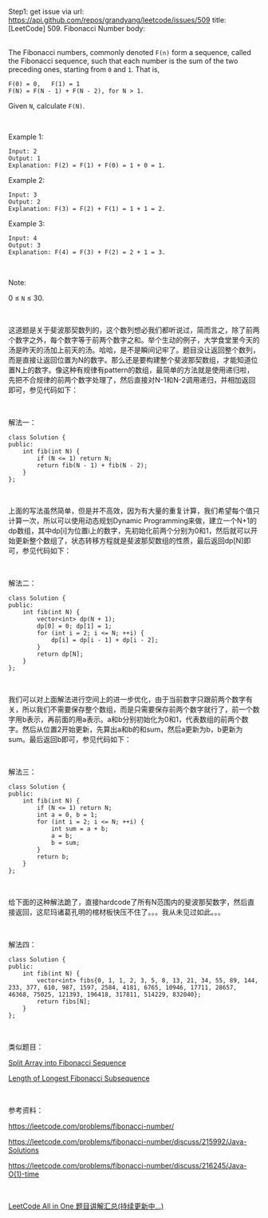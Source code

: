 Step1: get issue via url: https://api.github.com/repos/grandyang/leetcode/issues/509 
 title:[LeetCode] 509. Fibonacci Number 
 body:  
  

The Fibonacci numbers, commonly denoted `F(n)` form a sequence, called the Fibonacci sequence, such that each number is the sum of the two preceding ones, starting from `0` and `1`. That is,
    
    
    F(0) = 0,   F(1) = 1
    F(N) = F(N - 1) + F(N - 2), for N > 1.
    

Given `N`, calculate `F(N)`.

 

Example 1:
    
    
    Input: 2
    Output: 1
    Explanation: F(2) = F(1) + F(0) = 1 + 0 = 1.
    

Example 2:
    
    
    Input: 3
    Output: 2
    Explanation: F(3) = F(2) + F(1) = 1 + 1 = 2.
    

Example 3:
    
    
    Input: 4
    Output: 3
    Explanation: F(4) = F(3) + F(2) = 2 + 1 = 3.
    

 

Note:

0 ≤ `N` ≤ 30.

 

这道题是关于斐波那契数列的，这个数列想必我们都听说过，简而言之，除了前两个数字之外，每个数字等于前两个数字之和。举个生动的例子，大学食堂里今天的汤是昨天的汤加上前天的汤。哈哈，是不是瞬间记牢了。题目没让返回整个数列，而是直接让返回位置为N的数字。那么还是要构建整个斐波那契数组，才能知道位置N上的数字。像这种有规律有pattern的数组，最简单的方法就是使用递归啦，先把不合规律的前两个数字处理了，然后直接对N-1和N-2调用递归，并相加返回即可，参见代码如下：

 

解法一：
    
    
    class Solution {
    public:
        int fib(int N) {
            if (N <= 1) return N;
            return fib(N - 1) + fib(N - 2);
        }
    };

 

上面的写法虽然简单，但是并不高效，因为有大量的重复计算，我们希望每个值只计算一次，所以可以使用动态规划Dynamic Programming来做，建立一个N+1的dp数组，其中dp[i]为位置i上的数字，先初始化前两个分别为0和1，然后就可以开始更新整个数组了，状态转移方程就是斐波那契数组的性质，最后返回dp[N]即可，参见代码如下：

 

解法二：
    
    
    class Solution {
    public:
        int fib(int N) {
            vector<int> dp(N + 1);
            dp[0] = 0; dp[1] = 1;
            for (int i = 2; i <= N; ++i) {
                dp[i] = dp[i - 1] + dp[i - 2];
            }
            return dp[N];
        }
    };

 

我们可以对上面解法进行空间上的进一步优化，由于当前数字只跟前两个数字有关，所以我们不需要保存整个数组，而是只需要保存前两个数字就行了，前一个数字用b表示，再前面的用a表示。a和b分别初始化为0和1，代表数组的前两个数字。然后从位置2开始更新，先算出a和b的和sum，然后a更新为b，b更新为sum。最后返回b即可，参见代码如下：

 

解法三：
    
    
    class Solution {
    public:
        int fib(int N) {
            if (N <= 1) return N;
            int a = 0, b = 1;
            for (int i = 2; i <= N; ++i) {
                int sum = a + b;
                a = b;
                b = sum;
            }
            return b;
        }
    };

 

给下面的这种解法跪了，直接hardcode了所有N范围内的斐波那契数字，然后直接返回，这尼玛诸葛孔明的棺材板快压不住了。。。我从未见过如此。。。

 

解法四：
    
    
    class Solution {
    public:
        int fib(int N) {
            vector<int> fibs{0, 1, 1, 2, 3, 5, 8, 13, 21, 34, 55, 89, 144, 233, 377, 610, 987, 1597, 2584, 4181, 6765, 10946, 17711, 28657, 46368, 75025, 121393, 196418, 317811, 514229, 832040};
            return fibs[N];
        }
    };

 

类似题目：

[Split Array into Fibonacci Sequence](https://www.cnblogs.com/grandyang/p/10434771.html)

[Length of Longest Fibonacci Subsequence](https://www.cnblogs.com/grandyang/p/10781190.html)

 

参考资料：

<https://leetcode.com/problems/fibonacci-number/>

<https://leetcode.com/problems/fibonacci-number/discuss/215992/Java-Solutions>

<https://leetcode.com/problems/fibonacci-number/discuss/216245/Java-O(1)-time>

 

[LeetCode All in One 题目讲解汇总(持续更新中...)](http://www.cnblogs.com/grandyang/p/4606334.html)
